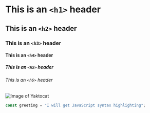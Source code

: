 # This is an `<h1>` header

## This is an `<h2>` header

### This is an `<h3>` header

#### This is an `<h4>` header

##### This is an `<h5>` header

###### This is an `<h6>` header

![Image of Yaktocat](https://octodex.github.com/images/yaktocat.png)

```js
const greeting = "I will get JavaScript syntax highlighting";
```


